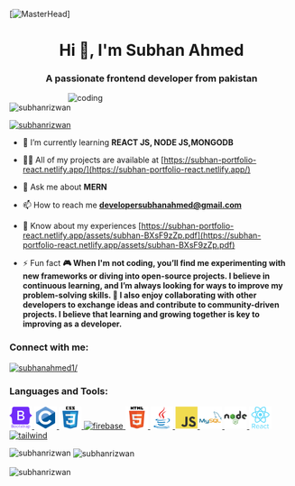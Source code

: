 [![MasterHead](https://1.bp.blogspot.com/-7A4WynwLsM...)]
<h1 align="center">Hi 👋, I'm Subhan Ahmed</h1>
<h3 align="center">A passionate frontend developer from pakistan</h3>
<img align="right" alt="coding" width="400" src="https://steamuserimages-a.akamaihd.net/ugc/857230201753722931/43EEB0D0155D4FA92048CCB3A6B7E61A8426D30A/?imw=512&amp;imh=384&amp;ima=fit&amp;impolicy=Letterbox&amp;imcolor=%23000000&amp;letterbox=true">

<p align="left"> <img src="https://komarev.com/ghpvc/?username=subhanrizwan&label=Profile%20views&color=0e75b6&style=flat" alt="subhanrizwan" /> </p>

<p align="left"> <a href="https://github.com/ryo-ma/github-profile-trophy"><img src="https://github-profile-trophy.vercel.app/?username=subhanrizwan" alt="subhanrizwan" /></a> </p>

- 🌱 I’m currently learning **REACT JS, NODE JS,MONGODB**

- 👨‍💻 All of my projects are available at [https://subhan-portfolio-react.netlify.app/](https://subhan-portfolio-react.netlify.app/)

- 💬 Ask me about **MERN**

- 📫 How to reach me **developersubhanahmed@gmail.com**

- 📄 Know about my experiences [https://subhan-portfolio-react.netlify.app/assets/subhan-BXsF9zZp.pdf](https://subhan-portfolio-react.netlify.app/assets/subhan-BXsF9zZp.pdf)

- ⚡ Fun fact **🎮 When I'm not coding, you’ll find me experimenting with new frameworks or diving into open-source projects. I believe in continuous learning, and I’m always looking for ways to improve my problem-solving skills. 🌱 I also enjoy collaborating with other developers to exchange ideas and contribute to community-driven projects. I believe that learning and growing together is key to improving as a developer.**

<h3 align="left">Connect with me:</h3>
<p align="left">
<a href="https://linkedin.com/in/subhanahmed1/" target="blank"><img align="center" src="https://raw.githubusercontent.com/rahuldkjain/github-profile-readme-generator/master/src/images/icons/Social/linked-in-alt.svg" alt="subhanahmed1/" height="30" width="40" /></a>
</p>

<h3 align="left">Languages and Tools:</h3>
<p align="left"> <a href="https://getbootstrap.com" target="_blank" rel="noreferrer"> <img src="https://raw.githubusercontent.com/devicons/devicon/master/icons/bootstrap/bootstrap-plain-wordmark.svg" alt="bootstrap" width="40" height="40"/> </a> <a href="https://www.cprogramming.com/" target="_blank" rel="noreferrer"> <img src="https://raw.githubusercontent.com/devicons/devicon/master/icons/c/c-original.svg" alt="c" width="40" height="40"/> </a> <a href="https://www.w3schools.com/css/" target="_blank" rel="noreferrer"> <img src="https://raw.githubusercontent.com/devicons/devicon/master/icons/css3/css3-original-wordmark.svg" alt="css3" width="40" height="40"/> </a> <a href="https://firebase.google.com/" target="_blank" rel="noreferrer"> <img src="https://www.vectorlogo.zone/logos/firebase/firebase-icon.svg" alt="firebase" width="40" height="40"/> </a> <a href="https://www.w3.org/html/" target="_blank" rel="noreferrer"> <img src="https://raw.githubusercontent.com/devicons/devicon/master/icons/html5/html5-original-wordmark.svg" alt="html5" width="40" height="40"/> </a> <a href="https://www.java.com" target="_blank" rel="noreferrer"> <img src="https://raw.githubusercontent.com/devicons/devicon/master/icons/java/java-original.svg" alt="java" width="40" height="40"/> </a> <a href="https://developer.mozilla.org/en-US/docs/Web/JavaScript" target="_blank" rel="noreferrer"> <img src="https://raw.githubusercontent.com/devicons/devicon/master/icons/javascript/javascript-original.svg" alt="javascript" width="40" height="40"/> </a> <a href="https://www.mysql.com/" target="_blank" rel="noreferrer"> <img src="https://raw.githubusercontent.com/devicons/devicon/master/icons/mysql/mysql-original-wordmark.svg" alt="mysql" width="40" height="40"/> </a> <a href="https://nodejs.org" target="_blank" rel="noreferrer"> <img src="https://raw.githubusercontent.com/devicons/devicon/master/icons/nodejs/nodejs-original-wordmark.svg" alt="nodejs" width="40" height="40"/> </a> <a href="https://reactjs.org/" target="_blank" rel="noreferrer"> <img src="https://raw.githubusercontent.com/devicons/devicon/master/icons/react/react-original-wordmark.svg" alt="react" width="40" height="40"/> </a> <a href="https://tailwindcss.com/" target="_blank" rel="noreferrer"> <img src="https://www.vectorlogo.zone/logos/tailwindcss/tailwindcss-icon.svg" alt="tailwind" width="40" height="40"/> </a> </p>

<p><img align="left" src="https://github-readme-stats.vercel.app/api/top-langs?username=subhanrizwan&show_icons=true&locale=en&layout=compact" alt="subhanrizwan" /></p>

<p>&nbsp;<img align="center" src="https://github-readme-stats.vercel.app/api?username=subhanrizwan&show_icons=true&locale=en" alt="subhanrizwan" /></p>

<p><img align="center" src="https://github-readme-streak-stats.herokuapp.com/?user=subhanrizwan&" alt="subhanrizwan" /></p>
